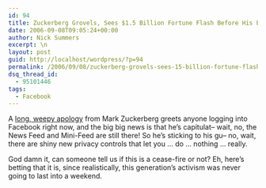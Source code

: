 ```yaml
---
id: 94
title: Zuckerberg Grovels, Sees $1.5 Billion Fortune Flash Before His Eyes, Uses Impeccable Grammar
date: 2006-09-08T09:05:24+00:00
author: Nick Summers
excerpt: \n
layout: post
guid: http://localhost/wordpress/?p=94
permalink: /2006/09/08/zuckerberg-grovels-sees-15-billion-fortune-flash-before-his-eyes-uses-impeccable-grammar/
dsq_thread_id:
  - 95101446
tags:
  - Facebook
---
```

A [long, weepy apology](http://blog.facebook.com/blog.php?post=2208562130) from Mark Zuckerberg greets anyone logging into Facebook right now, and the big big news is that he&#8217;s capitulat&#8211; wait, no, the News Feed and Mini-Feed are still there! So he&#8217;s sticking to his gu&#8211; no, wait, there are shiny new privacy controls that let you &#8230; do &#8230; nothing &#8230; really.

God damn it, can someone tell us if this is a cease-fire or not? Eh, here&#8217;s betting that it is, since realistically, this generation&#8217;s activism was never going to last into a weekend.